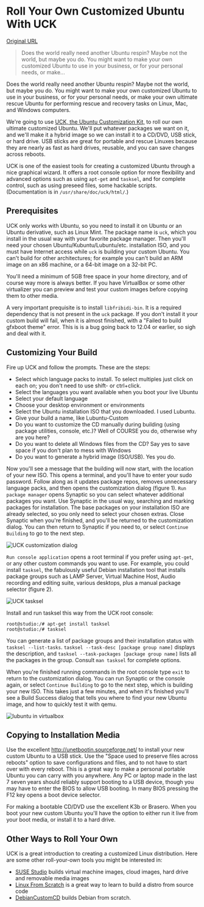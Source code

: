 # Roll Your Own Customized Ubuntu With UCK

[Original URL](http://www.linux.com/learn/tutorials/739139-roll-your-own-customized-ubuntu-with-uck)

> Does the world really need another Ubuntu respin? Maybe not the world, but maybe you do. You might want to make your own customized Ubuntu to use in your business, or for your personal needs, or make...

Does the world really need another Ubuntu respin? Maybe not the world, but maybe you do. You might want to make your own customized Ubuntu to use in your business, or for your personal needs, or make your own ultimate rescue Ubuntu for performing rescue and recovery tasks on Linux, Mac, and Windows computers.

We're going to use [UCK, the Ubuntu Customization Kit,](https://apps.ubuntu.com/cat/applications/precise/uck/) to roll our own ultimate customized Ubuntu. We'll put whatever packages we want on it, and we'll make it a hybrid image so we can install it to a CD/DVD, USB stick, or hard drive. USB sticks are great for portable and rescue Linuxes because they are nearly as fast as hard drives, reusable, and you can save changes across reboots.

UCK is one of the easiest tools for creating a customized Ubuntu through a nice graphical wizard. It offers a root console option for more flexibility and advanced options such as using `apt-get` and `tasksel`, and for complete control, such as using preseed files, some hackable scripts. (Documentation is in `/usr/share/doc/uck/html/`.)

## Prerequisites

UCK only works with Ubuntu, so you need to install it on Ubuntu or an Ubuntu derivative, such as Linux Mint. The package name is `uck`, which you install in the usual way with your favorite package manager. Then you'll need your chosen Ubuntu/Kubuntu/Lubuntu/etc. installation ISO, and you must have Internet access while `uck` is building your custom Ubuntu. You can't build for other architectures; for example you can't build an ARM image on an x86 machine, or a 64-bit image on a 32-bit PC.

You'll need a minimum of 5GB free space in your home directory, and of course way more is always better. If you have VirtualBox or some other virtualizer you can preview and test your custom images before copying them to other media.

A very important prequisite is to install `libfribidi-bin`. It is a required dependency that is not present in the `uck` package. If you don't install it your custom build will fail, when it is almost finished, with a "Failed to build gfxboot theme" error. This is is a bug going back to 12.04 or earlier, so sigh and deal with it.

## Customizing Your Build

Fire up UCK and follow the prompts. These are the steps:

- Select which language packs to install. To select multiples just click on each on; you don't need to use shift- or ctrl+click.
- Select the languages you want available when you boot your live Ubuntu
- Select your default language
- Choose your desktop environment or environments
- Select the Ubuntu installation ISO that you downloaded. I used Lubuntu.
- Give your build a name, like Lubuntu-Custom
- Do you want to customize the CD manually during building (using package utilities, console, etc.)? Well of COURSE you do, otherwise why are you here?
- Do you want to delete all Windows files from the CD? Say yes to save space if you don't plan to mess with Windows
- Do you want to generate a hybrid image (ISO/USB). Yes you do.

Now you'll see a message that the building will now start, with the location of your new ISO. This opens a terminal, and you'll have to enter your sudo password. Follow along as it updates package repos, removes unnecessary language packs, and then opens the customization dialog (figure 1). `Run package manager` opens Synaptic so you can select whatever additional packages you want. Use Synaptic in the usual way, searching and marking packages for installation. The base packages on your installation ISO are already selected, so you only need to select your chosen extras. Close Synaptic when you're finished, and you'll be returned to the customization dialog. You can then return to Synaptic if you need to, or select `Continue Building` to go to the next step.

![UCK customization dialog](http://www.linux.com/images/stories/41373/figure-1-customization-dialog.jpg "Figure 1: Customization dialog.")

`Run console application` opens a root terminal if you prefer using `apt-get`, or any other custom commands you want to use. For example, you could install `tasksel`, the fabulously useful Debian installation tool that installs package groups such as LAMP Server, Virtual Machine Host, Audio recording and editing suite, various desktops, plus a manual package selector (figure 2).

![UCK tasksel](http://www.linux.com/images/stories/41373/figure-2-tasksel.jpg "Figure 2: Using Tasksel in the UCK root console.")

Install and run tasksel this way from the UCK root console:

```
root@studio:/# apt-get install tasksel
root@studio:/# tasksel
```

You can generate a list of package groups and their installation status with `tasksel --list-tasks`. `tasksel --task-desc [package group name]` displays the description, and `tasksel --task-packages [package group name]` lists all the packages in the group. Consult `man tasksel` for complete options.

When you're finished running commands in the root console type `exit` to return to the customization dialog. You can run Synaptic or the console again, or select `Continue Building` to go to the next step, which is building your new ISO. This takes just a few minutes, and when it's finished you'll see a Build Success dialog that tells you where to find your new Ubuntu image, and how to quickly test it with qemu.

![lubuntu in virtualbox](http://www.linux.com/images/stories/41373/fig-3-lubuntu-in-virtualbox.jpg "Figure 3: New customized Lubuntu in VirtualBox.")

## Copying to Installation Media

Use the excellent [](http://www.linux.com/Unetbootin)<http://unetbootin.sourceforge.net/> to install your new custom Ubuntu to a USB stick. Use the "Space used to preserve files across reboots" option to save configurations and files, and to not have to start over with every reboot. This is a great way to make a personal portable Ubuntu you can carry with you anywhere. Any PC or laptop made in the last 7 seven years should reliably support booting to a USB device, though you may have to enter the BIOS to allow USB booting. In many BIOS pressing the F12 key opens a boot device selector.

For making a bootable CD/DVD use the excellent K3b or Brasero. When you boot your new custom Ubuntu you'll have the option to either run it live from your boot media, or install it to a hard drive.

## Other Ways to Roll Your Own

UCK is a great introduction to creating a customized Linux distribution. Here are some other roll-your-own tools you might be interested in:

- [SUSE Studio](http://susestudio.com/) builds virtual machine images, cloud images, hard drive and removable media images
- [Linux From Scratch](http://www.linuxfromscratch.org/) is a great way to learn to build a distro from source code
- [DebianCustomCD](https://wiki.debian.org/DebianCustomCD) builds Debian from scratch.
